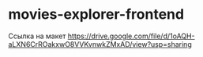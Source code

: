 # movies-explorer-frontend

Ссылка на макет https://drive.google.com/file/d/1oAQH-aLXN6CrROakxwO8VVKvnwkZMxAD/view?usp=sharing